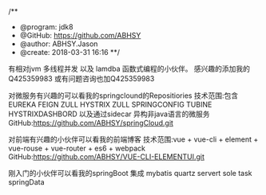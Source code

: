 /**
 * @program: jdk8
 * @GitHub: https://github.com/ABHSY
 * @author: ABHSY.Jason
 * @create: 2018-03-31 16:16
 **/
 
 有相对jvm  多线程并发 以及 lamdba 函数式编程的小伙伴。
 感兴趣的添加我的Q425359983
 或有问题咨询也加Q425359983
 
 
 对微服务有兴趣的可以看我的springclound的Repositiories
 技术范围:包含EUREKA FEIGN ZULL HYSTRIX ZULL SPRINGCONFIG  TUBINE HYSTRIXDASHBORD 以及通过sidecar 异构非java语言的微服务
 GitHub:https://github.com/ABHSY/springCloud.git
 
 对前端有兴趣的小伙伴可以看我的前端博客
 技术范围:vue + vue-cli + element + vue-rouse + vue-router + es6 + webpack
 GitHub:https://github.com/ABHSY/VUE-CLI-ELEMENTUI.git
 
 
 刚入门的小伙伴可以看我的springBoot 集成
 mybatis quartz servert sole task springData